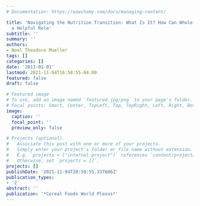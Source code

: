 ```yaml
---
# Documentation: https://wowchemy.com/docs/managing-content/

title: 'Navigating the Nutrition Transition: What Is It? How Can Whole Grains Play
  a Helpful Role'
subtitle: ''
summary: ''
authors:
- Noel Theodore Mueller
tags: []
categories: []
date: '2013-01-01'
lastmod: 2021-11-04T16:58:55-04:00
featured: false
draft: false

# Featured image
# To use, add an image named `featured.jpg/png` to your page's folder.
# Focal points: Smart, Center, TopLeft, Top, TopRight, Left, Right, BottomLeft, Bottom, BottomRight.
image:
  caption: ''
  focal_point: ''
  preview_only: false

# Projects (optional).
#   Associate this post with one or more of your projects.
#   Simply enter your project's folder or file name without extension.
#   E.g. `projects = ["internal-project"]` references `content/project/deep-learning/index.md`.
#   Otherwise, set `projects = []`.
projects: []
publishDate: '2021-11-04T20:58:55.337606Z'
publication_types:
- '2'
abstract: ''
publication: '*Cereal Foods World Plexus*'
---
```

